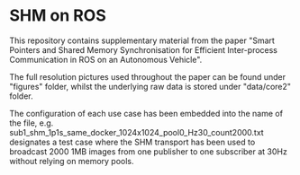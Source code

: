 # SHM on ROS

This repository contains supplementary material from the paper "Smart Pointers and Shared Memory Synchronisation for Efficient Inter-process Communication in ROS on an Autonomous Vehicle".

The full resolution pictures used throughout the paper can be found under "figures" folder, whilst the underlying raw data is stored under "data/core2" folder.

The configuration of each use case has been embedded into the name of the file, e.g. sub1_shm_1p1s_same_docker_1024x1024_pool0_Hz30_count2000.txt designates a test case where the SHM transport has been used to broadcast 2000 1MB images from one publisher to one subscriber at 30Hz without relying on memory pools.


